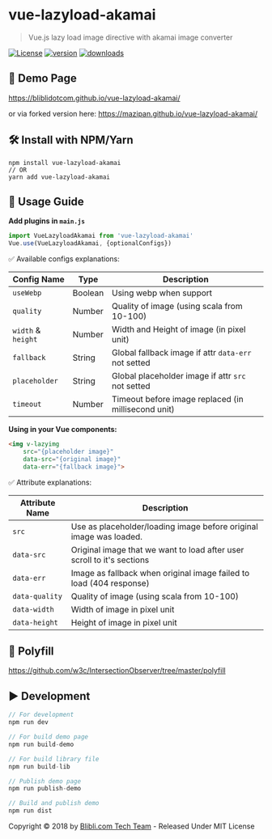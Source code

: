 # vue-lazyload-akamai

> Vue.js lazy load image directive with akamai image converter

[![License](https://img.shields.io/github/license/bliblidotcom/vue-lazyload-akamai.svg?longCache=true)](https://github.com/bliblidotcom/vue-lazyload-akamai) [![version](https://img.shields.io/npm/v/vue-lazyload-akamai.svg?maxAge=3600)](https://www.npmjs.com/package/vue-lazyload-akamai)
[![downloads](https://img.shields.io/npm/dt/vue-lazyload-akamai.svg?maxAge=86400)](https://www.npmjs.com/package/vue-lazyload-akamai)

## 💅 Demo Page

https://bliblidotcom.github.io/vue-lazyload-akamai/

or via forked version here: https://mazipan.github.io/vue-lazyload-akamai/

## 🛠 Install with NPM/Yarn

```
npm install vue-lazyload-akamai
// OR
yarn add vue-lazyload-akamai
```

## 🚀 Usage Guide

**Add plugins in `main.js`**

```js
import VueLazyloadAkamai from 'vue-lazyload-akamai'
Vue.use(VueLazyloadAkamai, {optionalConfigs})
```

✅ Available configs explanations:

| Config Name       | Type     | Description             |
| ------------------|----------|-------------------------|
| `useWebp`         | Boolean  | Using webp when support |
| `quality`         | Number   | Quality of image (using scala from 10-100) |
| `width` & `height`| Number   | Width and Height of image (in pixel unit) |
| `fallback`        | String   | Global fallback image if attr `data-err` not setted |
| `placeholder`     | String   | Global placeholder image if attr `src` not setted |
| `timeout`         | Number   | Timeout before image replaced (in millisecond unit) |

**Using in your Vue components:**

```html
<img v-lazyimg
    src="{placeholder image}"
    data-src="{original image}"
    data-err="{fallback image}">
```

✅ Attribute explanations:

| Attribute Name | Description        |
| ---------------|--------------------|
| `src`          | Use as placeholder/loading image before original image was loaded. |
| `data-src`     | Original image that we want to load after user scroll to it's sections |
| `data-err`     | Image as fallback when original image failed to load (404 response) |
| `data-quality` | Quality of image (using scala from 10-100)  |
| `data-width`   | Width of image in pixel unit  |
| `data-height`  | Height of image in pixel unit  |

## 🗿 Polyfill

https://github.com/w3c/IntersectionObserver/tree/master/polyfill

## ▶️ Development

```js
// For development
npm run dev

// For build demo page
npm run build-demo

// For build library file
npm run build-lib

// Publish demo page
npm run publish-demo

// Build and publish demo
npm run dist
```


Copyright © 2018 by [Blibli.com Tech Team](https://github.com/bliblidotcom) - Released Under MIT License
